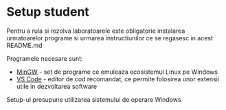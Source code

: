 # Setup student

Pentru a rula si rezolva laboratoarele este obligatorie instalarea urmatoarelor programe si urmarea instructiunilor ce se regasesc in acest README.md

Programele necesare sunt:
 - [MinGW](https://sourceforge.net/projects/mingw/) - set de programe ce emuleaza ecosistemul Linux pe Windows
 - [VS Code](https://code.visualstudio.com/) - editor de cod recomandat, ce permite folosirea unor extensii utile in dezvoltarea software

Setup-ul presupune utilizarea sistemului de operare Windows
